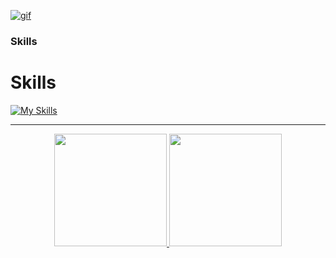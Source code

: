 [![gif](gif2.gif)](https://github.com/Prince-GH/Prince-GH/blob/main/index.html)
### Skills

<p align="left">

# Skills

[![My Skills](https://skillicons.dev/icons?i=c,cpp,java,python,php,html,css,bootstrap,tailwind,javascript,angular,mysql,dotnet,blender,figma)](https://skillicons.dev) 

***
<p align="center">
  <a href="https://github.com/prince-gh">
    <img height="180em" src="https://github-readme-stats-eight-theta.vercel.app/api?username=max&show_icons=true&theme=algolia&include_all_commits=true&count_private=true"/>
    <img height="180em" src="https://github-readme-stats-eight-theta.vercel.app/api/top-langs/?username=prince-gh&layout=compact&langs_count=8&theme=algolia"/>
  </a>
</p>



